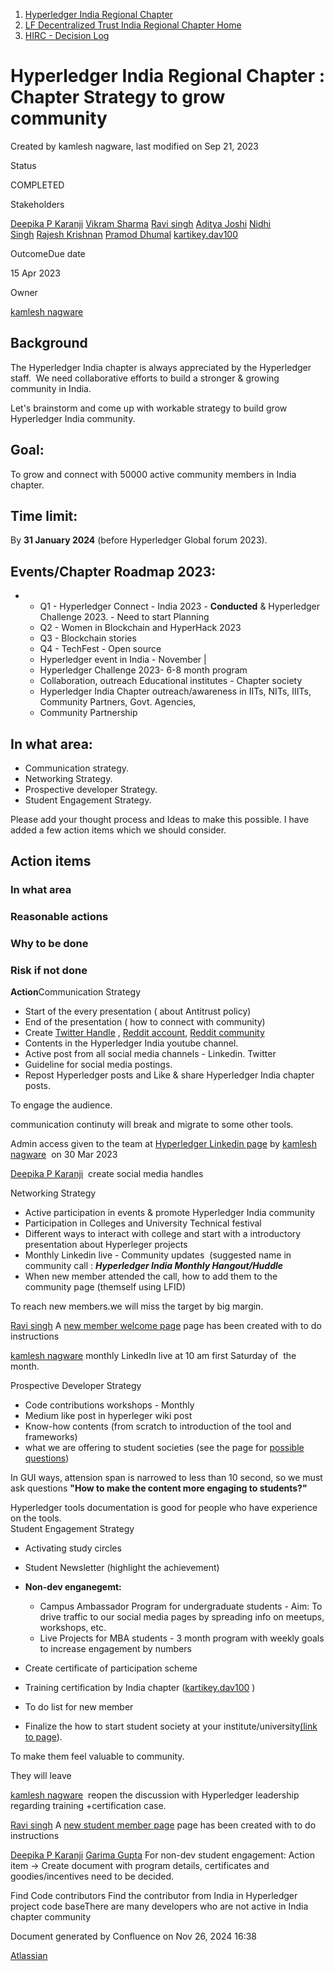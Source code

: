1. [Hyperledger India Regional Chapter](index.html)
2. [LF Decentralized Trust India Regional Chapter Home](LF-Decentralized-Trust-India-Regional-Chapter-Home_19169282.html)
3. [HIRC - Decision Log](HIRC---Decision-Log_19169475.html)

# Hyperledger India Regional Chapter : Chapter Strategy to grow community

Created by kamlesh nagware, last modified on Sep 21, 2023

Status

COMPLETED

Stakeholders

[Deepika P Karanji](https://lf-hyperledger.atlassian.net/wiki/people/712020:34119971-4220-42fd-b14f-cf9dee0205ef?ref=confluence) [Vikram Sharma](https://lf-hyperledger.atlassian.net/wiki/people/712020:af0c3f29-e190-4dc2-9098-9266b1dc0dab?ref=confluence) [Ravi singh](https://lf-hyperledger.atlassian.net/wiki/people/6207b125f5d29a0068fd3a32?ref=confluence) [Aditya Joshi](https://lf-hyperledger.atlassian.net/wiki/people/5a5129ceb12c7029722bbcac?ref=confluence) [Nidhi Singh](https://lf-hyperledger.atlassian.net/wiki/people/712020:0f4b10ea-b6e4-43be-8d68-0fbeb9d94639?ref=confluence) [Rajesh Krishnan](https://lf-hyperledger.atlassian.net/wiki/people/712020:edfbbf83-28be-4c2e-8863-7b0570fb781e?ref=confluence) [Pramod Dhumal](https://lf-hyperledger.atlassian.net/wiki/people/557058:427a3e79-fd4e-4ef4-8cd7-8b2ea92d65e7?ref=confluence) [kartikey.dav100](https://lf-hyperledger.atlassian.net/wiki/people/5d5fd1d08de8420ca06d3048?ref=confluence) 

OutcomeDue date

15 Apr 2023

Owner

[kamlesh nagware](https://lf-hyperledger.atlassian.net/wiki/people/557058:8e1fc425-f938-4b39-ad13-9cd8b0ddde52?ref=confluence) 

## **Background**

The Hyperledger India chapter is always appreciated by the Hyperledger staff.  We need collaborative efforts to build a stronger &amp; growing community in India.

Let's brainstorm and come up with workable strategy to build grow Hyperledger India community.

## **Goal:**

To grow and connect with 50000 active community members in India chapter.

## **Time limit:**

By **31 January 2024** (before Hyperledger Global forum 2023).

## **Events/Chapter Roadmap 2023:**

- - Q1 - Hyperledger Connect - India 2023 - **Conducted** &amp; Hyperledger Challenge 2023. - Need to start Planning
  - Q2 - Women in Blockchain and HyperHack 2023
  - Q3 - Blockchain stories
  - Q4 - TechFest - Open source
  - Hyperledger event in India - November |
  - Hyperledger Challenge 2023- 6-8 month program
  - Collaboration, outreach Educational institutes - Chapter society
  - Hyperledger India Chapter outreach/awareness in IITs, NITs, IIITs, Community Partners, Govt. Agencies,
  - Community Partnership

## **In what area:**

- Communication strategy.
- Networking Strategy.
- Prospective developer Strategy.
- Student Engagement Strategy.

Please add your thought process and Ideas to make this possible. I have added a few action items which we should consider.

## **Action items**

### **In what area**

### **Reasonable actions**

### **Why to be done**

### Risk if not done

**Action**Communication Strategy

- Start of the every presentation ( about Antitrust policy)
- End of the presentation ( how to connect with community)
- Create [Twitter Handle](https://twitter.com/HyperledgrIndia) , [Reddit account](https://www.reddit.com/user/HyperledgerIndia), [Reddit community](https://www.reddit.com/r/HyperledgerIndiaChptr/)
- Contents in the Hyperledger India youtube channel.
- Active post from all social media channels - Linkedin. Twitter
- Guideline for social media postings.
- Repost Hyperledger posts and Like &amp; share Hyperledger India chapter posts.

To engage the audience.

communication continuty will break and migrate to some other tools.

Admin access given to the team at [Hyperledger Linkedin page](https://www.linkedin.com/company/30259394/admin/) by [kamlesh nagware](https://lf-hyperledger.atlassian.net/wiki/people/557058:8e1fc425-f938-4b39-ad13-9cd8b0ddde52?ref=confluence)  on 30 Mar 2023 

[Deepika P Karanji](https://lf-hyperledger.atlassian.net/wiki/people/712020:34119971-4220-42fd-b14f-cf9dee0205ef?ref=confluence)  create social media handles

Networking Strategy

- Active participation in events &amp; promote Hyperledger India community
- Participation in Colleges and University Technical festival
- Different ways to interact with college and start with a introductory presentation about Hyperleger projects
- Monthly Linkedin live - Community updates  (suggested name in community call : ***Hyperledger India Monthly Hangout/Huddle***
- When new member attended the call, how to add them to the community page (themself using LFID)

To reach new members.we will miss the target by big margin.

[Ravi singh](https://lf-hyperledger.atlassian.net/wiki/people/6207b125f5d29a0068fd3a32?ref=confluence) A [new member welcome page](https://lf-hyperledger.atlassian.net/wiki/display/HIRC/A+Welcome+to+New+Hyperledger+India+Chapter+Members) page has been created with to do instructions 

[kamlesh nagware](https://lf-hyperledger.atlassian.net/wiki/people/557058:8e1fc425-f938-4b39-ad13-9cd8b0ddde52?ref=confluence) monthly LinkedIn live at 10 am first Saturday of  the month.

Prospective Developer Strategy

- Code contributions workshops - Monthly
- Medium like post in hyperleger wiki post
- Know-how contents (from scratch to introduction of the tool and frameworks)
- what we are offering to student societies (see the page for [possible questions](Hyperledger-India---Study-Circle_19169952.html))

In GUI ways, attension span is narrowed to less than 10 second, so we must ask questions **"How to make the content more engaging to students?"**

Hyperledger tools documentation is good for people who have experience on the tools.   
Student Engagement Strategy

- Activating study circles
- Student Newsletter (highlight the achievement)
- **Non-dev enganegemt:**
  
  - Campus Ambassador Program for undergraduate students - Aim: To drive traffic to our social media pages by spreading info on meetups, workshops, etc.
  - Live Projects for MBA students - 3 month program with weekly goals to increase engagement by numbers
- Create certificate of participation scheme
- Training certification by India chapter ([kartikey.dav100](https://lf-hyperledger.atlassian.net/wiki/people/5d5fd1d08de8420ca06d3048?ref=confluence) )
- To do list for new member
- Finalize the how to start student society at your institute/university[(link to page](19170661.html)).

To make them feel valuable to community.

They will leave

[kamlesh nagware](https://lf-hyperledger.atlassian.net/wiki/people/557058:8e1fc425-f938-4b39-ad13-9cd8b0ddde52?ref=confluence)  reopen the discussion with Hyperledger leadership regarding training +certification case.

[Ravi singh](https://lf-hyperledger.atlassian.net/wiki/people/6207b125f5d29a0068fd3a32?ref=confluence) A [new student member page](https://lf-hyperledger.atlassian.net/wiki/display/HIRC/A+Welcome+to+New+student+member+of+Hyperledger+India+Chapter+Student+Society) page has been created with to do instructions 

[Deepika P Karanji](https://lf-hyperledger.atlassian.net/wiki/people/712020:34119971-4220-42fd-b14f-cf9dee0205ef?ref=confluence) [Garima Gupta](https://lf-hyperledger.atlassian.net/wiki/people/712020:ba44f7fc-96e6-40e6-ad74-e1214a6e5587?ref=confluence) For non-dev student engagement: Action item → Create document with program details, certificates and goodies/incentives need to be decided.

Find Code contributors Find the contributor from India in Hyperledger project code baseThere are many developers who are not active in India chapter community

Document generated by Confluence on Nov 26, 2024 16:38

[Atlassian](http://www.atlassian.com/)
